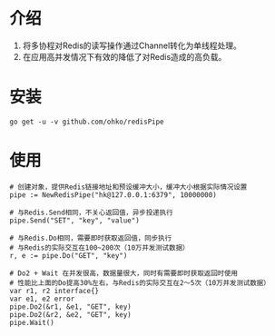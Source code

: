 # 介绍
1. 将多协程对Redis的读写操作通过Channel转化为单线程处理。
2. 在应用高并发情况下有效的降低了对Redis造成的高负载。

# 安装
```
go get -u -v github.com/ohko/redisPipe
```

# 使用
```
# 创建对象，提供Redis链接地址和预设缓冲大小，缓冲大小根据实际情况设置
pipe := NewRedisPipe("hk@127.0.0.1:6379", 10000000)

# 与Redis.Send相同，不关心返回值，异步投递执行
pipe.Send("SET", "key", "value")

# 与Redis.Do相同，需要即时获取返回值，同步执行
# 与Redis的实际交互在100~200次（10万并发测试数据）
r, e := pipe.Do("GET", "key")

# Do2 + Wait 在并发很高，数据量很大，同时有需要即时获取返回时使用
# 性能比上面的Do提高30%左右，与Redis的实际交互在2～5次（10万并发测试数据）
var r1, r2 interface{}
var e1, e2 error
pipe.Do2(&r1, &e1, "GET", key)
pipe.Do2(&r2, &e2, "GET", key)
pipe.Wait()
```
